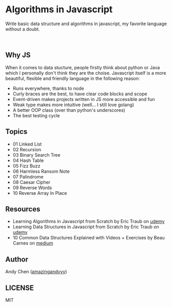 # Algorithms in Javascript
Write basic data structure and algorithms in javascript, my favorite language without a doubt.

<br/>

## Why JS
When it comes to data stucture, people firstly think about python or Java which I personally don't think they are the choise. Javascript itself is a more beautiful, flexible and friendly language in the following reason:
- Runs everywhere, thanks to node
- Curly braces are the best, to have clear code blocks and scope
- Event-driven makes projects written in JS more accessible and fun
- Weak type makes more intuitive (well... I still love golang)
- A better OOP class (over than python's underscores)
- The best testing cycle

## Topics
- 01 Linked List
- 02 Recursion
- 03 Binary Search Tree
- 04 Hash Table
- 05 Fizz Buzz
- 06 Harmless Ransom Note
- 07 Palindrome
- 08 Caesar Cipher
- 09 Reverse Words
- 10 Reverse Array In Place

## Resources
- Learning Algorithms in Javascript from Scratch by Eric Traub on [udemy](https://www.udemy.com/learning-algorithms-in-javascript-from-scratch)
- Learning Data Structures in Javascript from Scratch by Eric Traub on [udemy](https://www.udemy.com/learning-data-structures-in-javascript-from-scratch/)
- 10 Common Data Structures Explained with Videos + Exercises by Beau Carnes on [medium](https://medium.freecodecamp.org/10-common-data-structures-explained-with-videos-exercises-aaff6c06fb2b)

## Author
Andy Chen ([amazingandyyy](github.com/amazingandyyy))

## LICENSE
MIT
